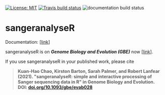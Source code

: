 <!-- badges: start -->
[![License: MIT](https://img.shields.io/badge/License-MIT-yellow.svg)](https://opensource.org/licenses/MIT) [![Travis build status](https://travis-ci.org/roblanf/sangeranalyseR.svg?branch=master)](https://travis-ci.org/roblanf/sangeranalyseR) ![documentation build status](https://readthedocs.org/projects/pip/badge/)
<!-- badges: end -->
  
sangeranalyseR
==============

Documentation: [[link](https://sangeranalyser.readthedocs.io/en/latest/)]

sangeranalyseR is on ***Genome Biology and Evolution (GBE)*** now [[link](https://academic.oup.com/gbe/advance-article/doi/10.1093/gbe/evab028/6137837?guestAccessKey=a28b32d6-ffab-41f2-8132-9c2dd28b99fe)].

If you use sangeranalyseR in your published work, please cite

> **Kuan-Hao Chao, Kirston Barton, Sarah Palmer, and Robert Lanfear (2021). "sangeranalyseR: simple and interactive processing of Sanger sequencing data in R" in Genome Biology and Evolution. DOI: [doi.org/10.1093/gbe/evab028](https://doi.org/10.1093/gbe/evab028)**


